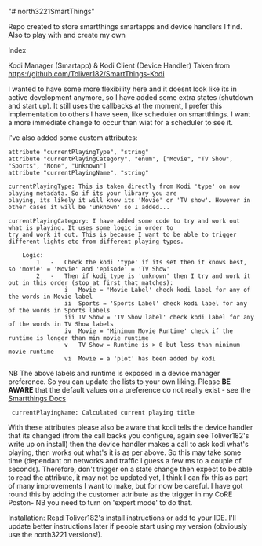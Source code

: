 "# north3221SmartThings"

 Repo created to store smartthings smartapps and device handlers I find. Also to play with and create my own

 Index

 Kodi Manager (Smartapp) & Kodi Client (Device Handler)
 Taken from <https://github.com/Toliver182/SmartThings-Kodi>

 I wanted to have some more flexibility here and it doesnt look like its in active development anymore, so I have added
 some extra states (shutdown and start up). It still uses the callbacks at the moment, I prefer this implementation to
 others I have seen, like scheduler on smartthings. I want a more immediate change to occur than wiat for a scheduler to
 see it.

 I've also added some custom attributes:
 
    attribute "currentPlayingType", "string"
    attribute "currentPlayingCategory", "enum", ["Movie", "TV Show", "Sports", "None", "Unknown"]
    attribute "currentPlayingName", "string"

    currentPlayingType: This is taken directly from Kodi 'type' on now playing metadata. So if its your library you are
    playing, its likely it will know its 'Movie' or 'TV show'. However in other cases it will be 'unknown' so I added...

    currentPlayingCategory: I have added some code to try and work out what is playing. It uses some logic in order to
    try and work it out. This is because I want to be able to trigger different lights etc from different playing types.

        Logic:
            1   -   Check the kodi 'type' if its set then it knows best, so 'movie' = 'Movie' and 'episode' = 'TV Show'
            2   -   Then if kodi type is 'unknown' then I try and work it out in this order (stop at first that matches):
                    i   Movie = 'Movie Label' check kodi label for any of the words in Movie label
                    ii  Sports = 'Sports Label' check kodi label for any of the words in Sports labels
                    iii TV Show = 'TV Show label' check kodi label for any of the words in TV Show labels
                    iv  Movie = 'Minimum Movie Runtime' check if the runtime is longer than min movie runtime
                    v   TV Show = Runtime is > 0 but less than minimum movie runtime
                    vi  Movie = a 'plot' has been added by kodi

   NB The above labels and runtime is exposed in a device manager preference. So you can update the lists to your
      own liking. Please **BE AWARE** that the default values on a preference do not really exist - see the <a href="http://docs.smartthings.com/en/latest/device-type-developers-guide/device-preferences.html#additional-notes">Smartthings Docs</a>
         
     currentPlayingName: Calculated current playing title

  With these attributes please also be aware that kodi tells the device handler that its changed (from the call backs
     you configure, again see Toliver182's write up on install) then the device handler makes a call to ask kodi what's
     playing, then works out what's it is as per above. So this may take some time (dependant on networks and traffic I
     guess a few ms to a couple of seconds). Therefore, don't trigger on a state change then expect to be able to read
     the attribute, it may not be updated yet, I think I can fix this as part of many improvements I want to make, but 
     for now be careful.
     I have got round this by adding the customer attribute as the trigger in my CoRE Poston- NB you need to turn on 
     'expert mode' to do that.

  Installation:
  Read Toliver182's install instructions or add to your IDE. I'll update better instructions later if people start using
  my version (obviously use the north3221 versions!).


